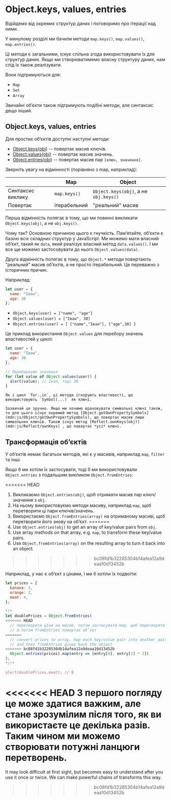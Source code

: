 
# Object.keys, values, entries

Відійдемо від окремих структур даних і поговоримо про ітерації над ними.

У минулому розділі ми бачили методи `map.keys()`, `map.values()`, `map.entries()`.

Ці методи є загальними, існує спільна згода використовувати їх для структур даних. Якщо ми створюватимемо власну структуру даних, нам слід їх також реалізувати.

Вони підтримуються для:

- `Map`
- `Set`
- `Array`

Звичайні об’єкти також підтримують подібні методи, але синтаксис дещо інший.

## Object.keys, values, entries

Для простих об’єктів доступні наступні методи:

- [Object.keys(obj)](mdn:js/Object/keys) -- повертає масив ключів.
- [Object.values(obj)](mdn:js/Object/values) -- повертає масив значень.
- [Object.entries(obj)](mdn:js/Object/entries) -- повертає масив пар `[ключ, значення]`.

Зверніть увагу на відмінності (порівняно з map, наприклад):

|             | Map              | Object       |
|-------------|------------------|--------------|
| Синтаксис виклику | `map.keys()`  | `Object.keys(obj)`, а не `obj.keys()` |
| Повертає     | ітерабельний    | "реальний" масив                     |

Перша відмінність полягає в тому, що ми повинні викликати `Object.keys(obj)`, а не `obj.keys()`.

Чому так? Основною причиною цього є гнучкість. Пам’ятайте, об’єкти є базою всіх складних структур у JavaScript. Ми можемо мати власний об’єкт, такий як `data`, який реалізує власний метод `data.values()`. І ми все ще можемо застосовувати до нього `Object.values(data)`.

Друга відмінність полягає в тому, що `Object.*` методи повертають "реальний" масив об’єктів, а не просто ітерабельний. Це переважно з історичних причин.

Наприклад:

```js
let user = {
  name: "Іван",
  age: 30
};
```

- `Object.keys(user) = ["name", "age"]`
- `Object.values(user) = ["Іван", 30]`
- `Object.entries(user) = [ ["name","Іван"], ["age",30] ]`

Це приклад використання `Object.values` для перебору значень властивостей у циклі:

```js run
let user = {
  name: "Іван",
  age: 30
};

// Перебираємо значення
for (let value of Object.values(user)) {
  alert(value); // Іван, тоді 30
}
```

```warn header="Object.keys/values/entries ігнорують символьні властивості"
Як і цикл `for..in`, ці методи ігнорують властивості, що використовують `Symbol(...)` як ключі.

Зазвичай це зручно. Якщо ми хочемо враховувати символьні ключі також, то для цього існує окремий метод [Object.getOwnPropertySymbols](mdn:js/Object/getOwnPropertySymbols), що повертає масив лише символьних ключів. Також існує метод [Reflect.ownKeys(obj)](mdn:js/Reflect/ownKeys) , що повертає *усі* ключі.
```


## Трансформація об’єктів

У об’єктів немає багатьох методів, які є у масивів, наприклад `map`, `filter` та інші.

Якщо б ми хотіли їх застосувати, тоді б ми використовували `Object.entries` з подальшим викликом `Object.fromEntries`:

<<<<<<< HEAD
1. Викликаємо `Object.entries(obj)`, щоб отримати масив пар ключ/значення з `obj`.
2. На ньому використовуємо методи масиву, наприклад `map`, щоб перетворити ці пари ключів/значень.
3. Використаємо `Object.fromEntries(array)` на отриманому масиві, щоб перетворити його знову на об’єкт.
=======
1. Use `Object.entries(obj)` to get an array of key/value pairs from `obj`.
2. Use array methods on that array, e.g. `map`, to transform these key/value pairs.
3. Use `Object.fromEntries(array)` on the resulting array to turn it back into an object.
>>>>>>> bc08fd1b32285304b14afea12a9deaa10d13452b

Наприклад, у нас є об’єкт з цінами, і ми б хотіли їх подвоїти:

```js run
let prices = {
  banana: 1,
  orange: 2,
  meat: 4,
};

*!*
let doublePrices = Object.fromEntries(
<<<<<<< HEAD
  // перетворити ціни на масив, потім застосувати map, щоб перетворити на пари ключ/значення
  // а потім fromEntries повертає об’єкт
=======
  // convert prices to array, map each key/value pair into another pair
  // and then fromEntries gives back the object
>>>>>>> bc08fd1b32285304b14afea12a9deaa10d13452b
  Object.entries(prices).map(entry => [entry[0], entry[1] * 2])
);
*/!*

alert(doublePrices.meat); // 8
```

<<<<<<< HEAD
З першого погляду це може здатися важким, але стане зрозумілим після того, як ви використаєте це декілька разів. Таким чином ми можемо створювати потужні ланцюги перетворень.
=======
It may look difficult at first sight, but becomes easy to understand after you use it once or twice. We can make powerful chains of transforms this way.
>>>>>>> bc08fd1b32285304b14afea12a9deaa10d13452b
